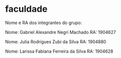 # faculdade

<p> Nome e RA dos integrantes do grupo: </p>
<p> Nome: Gabriel Alexandre Negri Machado RA: 1904627</p>
<p> Nome: Julia Rodrigues Zubi da Silva RA: 1904880</p>
<p> Nome: Larissa Fabiana Ferreira da Silva RA: 1904628</p>


